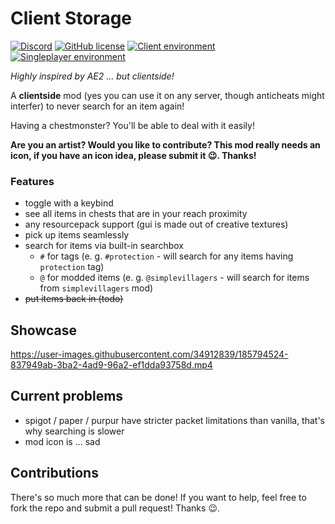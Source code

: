 # Client Storage

[![Discord](https://img.shields.io/discord/797713290545332235?logo=discord&style=flat-square)](https://discord.gg/9PAesuHFnp)
[![GitHub license](https://img.shields.io/github/license/samolego/ClientStorage?style=flat-square)](https://github.com/samolego/ClientStorage/blob/master/LICENSE)
[![Client environment](https://img.shields.io/badge/Environment-client-green?style=flat-square)](https://github.com/samolego/ClientStorage)
[![Singleplayer environment](https://img.shields.io/badge/Environment-singleplayer-yellow?style=flat-square)](https://github.com/samolego/ClientStorage)

*Highly inspired by AE2 ... but clientside!*

A **clientside** mod (yes you can use it on any server,
though anticheats might interfer) to never search
for an item again!

Having a chestmonster? You'll be able to deal with it
easily!

**Are you an artist? Would you like to contribute?
This mod really needs an icon, if you have an icon
idea, please submit it :wink:. Thanks!**

### Features
* toggle with a keybind
* see all items in chests that are in your reach proximity
* any resourcepack support (gui is made out of creative textures)
* pick up items seamlessly
* search for items via built-in searchbox
    * `#` for tags (e. g. `#protection` - will search for any items having `protection` tag) 
    * `@` for modded items (e. g. `@simplevillagers` - will search for items from `simplevillagers` mod)
* ~~put items back in (todo)~~

## Showcase

https://user-images.githubusercontent.com/34912839/185794524-837949ab-3ba2-4ad9-96a2-ef1dda93758d.mp4

## Current problems

* spigot / paper / purpur have stricter packet limitations than vanilla, that's why searching is slower
* mod icon is ... sad

## Contributions

There's so much more that can be done! If you want to help,
feel free to fork the repo and submit a pull request! Thanks :wink:.

